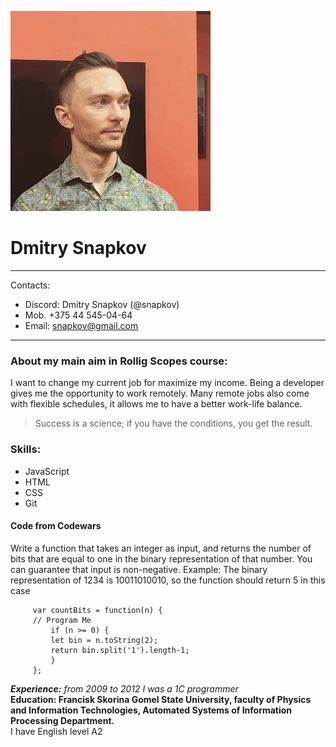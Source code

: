 ![avatar320x320](https://github.com/snapkov/rsschool-cv/blob/gh-pages/assets/img/avatar320x320.jpg)

# Dmitry Snapkov  
***
Contacts:  
* Discord: Dmitry Snapkov (@snapkov)  
* Mob. +375 44 545-04-64  
* Email: <snapkov@gmail.com>
***  

### About my main aim in Rollig Scopes course:  
I want to change my current job for maximize my income. Being a developer gives me the opportunity to work remotely. Many remote jobs also come with flexible schedules, it allows me to have a better work-life balance.  
> Success is a science; if you have the conditions, you get the result.  

### Skills:  
- JavaScript  
- HTML  
- CSS
- Git  
  
#### Code from Codewars  
Write a function that takes an integer as input, and returns the number of bits that are equal to one in the binary representation of that number. You can guarantee that input is non-negative.
Example: The binary representation of 1234 is 10011010010, so the function should return 5 in this case
```
     var countBits = function(n) {
     // Program Me
         if (n >= 0) {
         let bin = n.toString(2);
         return bin.split('1').length-1;
         }
     }; 
```
***Experience:*** *from 2009 to 2012 I was a 1C programmer*  
__Education: Francisk Skorina Gomel State University, faculty of Physics and Information Technologies, Automated Systems of Information Processing Department.__  
I have English level A2
